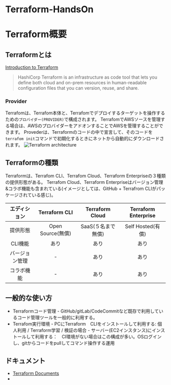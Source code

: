 # Terraform-HandsOn

# Terraform概要
## Terraformとは
[Introduction to Terraform](https://www.terraform.io/intro)
> HashiCorp Terraform is an infrastructure as code tool that lets you define both cloud and on-prem resources in human-readable configuration files that you can version, reuse, and share.

### Provider
Terrafomは、Terrafom本体と、Terrafomでデプロイするターゲットを操作するための`プロバイダー(PROVIDER)`で構成されます。
TerrafomでAWSソースを管理する場合は、AWSのプロバイダーをアドオンすることでAWSを管理することができます。
Provederは、Terraformのコードの中で宣言して、そのコードを`terrafom init`コマンドで初期化するときにネットから自動的にダウンロードされます。
![Terraform architecture](https://mktg-content-api-hashicorp.vercel.app/api/assets?product=terraform&version=refs%2Fheads%2Fstable-website&asset=website%2Fimg%2Fdocs%2Fintro-terraform-apis.png&width=2048&height=644)

## Terraformの種類
Terraformは、Terrafom CLI、Terrafom Cloud、Terraform Enterpriseの３種類の提供形態がある。
Terrafom Cloud、Terraform Enterpriseはバージョン管理&コラボ機能も含まれている(イメージとしては、GitHub + Terrafrom CLIがパッケージされている感じ)。

|  エディション| Terraform CLI    | Terraform Cloud | Terraform Enterprise |
| :------: | :--------------: | :-------------: | :------------------: |
|  提供形態 | Open Source(無償) | SaaS(５名まで無償) | Self Hosted(有償)    |
|  CLI機能 | あり          | あり              | あり                  |
| バージョン管理| -               | あり              | あり                 |
|コラボ機能   | -               | あり              | あり                 |

## 一般的な使い方
- Terraformコード管理
      - GitHub/gitLab/CodeCommitなど既存で利用しているコード管理ツールを一般的に利用する。
- Terrafom実行環境
      - PCにTerraform　CLIをインストールして利用する: 個人利用 / Terraform学習 / 検証の場合
      - サーバー(EC2インスタンス)にインストールして利用する：　CI環境がない場合はこの構成が多い。OSログインし、gitからコードをpullしてコマンド操作する運用

## ドキュメント
- [Terraform Documents](https://www.terraform.io/docs)
- 
